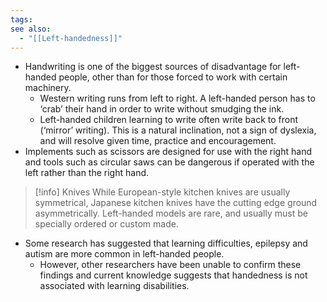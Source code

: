```yaml
---
tags: 
see also:
  - "[[Left-handedness]]"
---
```

- Handwriting is one of the biggest sources of disadvantage for left-handed people, other than for those forced to work with certain machinery. 
	- Western writing runs from left to right. A left-handed person has to ‘crab’ their hand in order to write without smudging the ink. 
	- Left-handed children learning to write often write back to front (‘mirror’ writing). This is a natural inclination, not a sign of dyslexia, and will resolve given time, practice and encouragement.
- Implements such as scissors are designed for use with the right hand and tools such as circular saws can be dangerous if operated with the left rather than the right hand.

> [!info] Knives
> While European-style kitchen knives are usually symmetrical, Japanese kitchen knives have the cutting edge ground asymmetrically. Left-handed models are rare, and usually must be specially ordered or custom made.

- Some research has suggested that learning difficulties, epilepsy and autism are more common in left-handed people. 
	- However, other researchers have been unable to confirm these findings and current knowledge suggests that handedness is not associated with learning disabilities.
